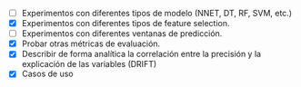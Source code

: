 - [ ] Experimentos con diferentes tipos de modelo (NNET, DT, RF, SVM, etc.)
- [X] Experimentos con diferentes tipos de feature selection.
- [ ] Experimentos con diferentes ventanas de predicción.
- [X] Probar otras métricas de evaluación.
- [X] Describir de forma analítica la correlación entre la precisión y la explicación de las variables (DRIFT)
- [X] Casos de uso 